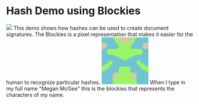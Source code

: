 # Hash Demo using Blockies
<img src='./blockies.png'>
This demo shows how hashes can be used to create document signatures. The Blockies is a pixel representation that makes it easier for the human to recognize particular hashes.

<img src='./blockies_megan.png'>
When I type in my full name "Megan McGee" this is the blockies that represents the characters of my name.
